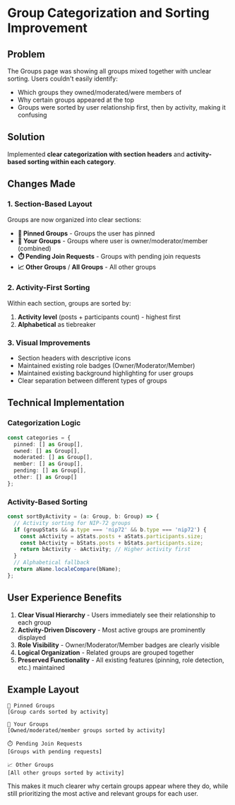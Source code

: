 # Group Categorization and Sorting Improvement

## Problem
The Groups page was showing all groups mixed together with unclear sorting. Users couldn't easily identify:
- Which groups they owned/moderated/were members of
- Why certain groups appeared at the top
- Groups were sorted by user relationship first, then by activity, making it confusing

## Solution
Implemented **clear categorization with section headers** and **activity-based sorting within each category**.

## Changes Made

### 1. Section-Based Layout
Groups are now organized into clear sections:

- **📌 Pinned Groups** - Groups the user has pinned
- **👥 Your Groups** - Groups where user is owner/moderator/member (combined)
- **⏱️ Pending Join Requests** - Groups with pending join requests  
- **📈 Other Groups** / **All Groups** - All other groups

### 2. Activity-First Sorting
Within each section, groups are sorted by:
1. **Activity level** (posts + participants count) - highest first
2. **Alphabetical** as tiebreaker

### 3. Visual Improvements
- Section headers with descriptive icons
- Maintained existing role badges (Owner/Moderator/Member)
- Maintained existing background highlighting for user groups
- Clear separation between different types of groups

## Technical Implementation

### Categorization Logic
```typescript
const categories = {
  pinned: [] as Group[],
  owned: [] as Group[],
  moderated: [] as Group[],
  member: [] as Group[],
  pending: [] as Group[],
  other: [] as Group[]
};
```

### Activity-Based Sorting
```typescript
const sortByActivity = (a: Group, b: Group) => {
  // Activity sorting for NIP-72 groups
  if (groupStats && a.type === 'nip72' && b.type === 'nip72') {
    const aActivity = aStats.posts + aStats.participants.size;
    const bActivity = bStats.posts + bStats.participants.size;
    return bActivity - aActivity; // Higher activity first
  }
  // Alphabetical fallback
  return aName.localeCompare(bName);
};
```

## User Experience Benefits

1. **Clear Visual Hierarchy** - Users immediately see their relationship to each group
2. **Activity-Driven Discovery** - Most active groups are prominently displayed
3. **Role Visibility** - Owner/Moderator/Member badges are clearly visible
4. **Logical Organization** - Related groups are grouped together
5. **Preserved Functionality** - All existing features (pinning, role detection, etc.) maintained

## Example Layout

```
📌 Pinned Groups
[Group cards sorted by activity]

👥 Your Groups  
[Owned/moderated/member groups sorted by activity]

⏱️ Pending Join Requests
[Groups with pending requests]

📈 Other Groups
[All other groups sorted by activity]
```

This makes it much clearer why certain groups appear where they do, while still prioritizing the most active and relevant groups for each user.
